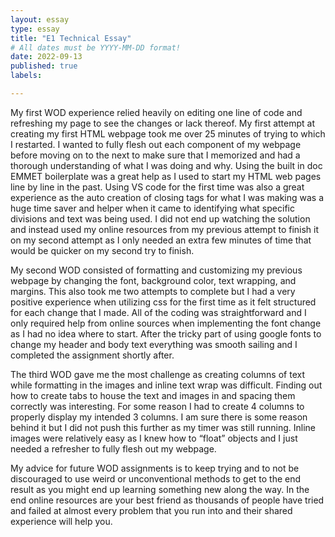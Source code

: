 ```yaml
---
layout: essay
type: essay
title: "E1 Technical Essay"
# All dates must be YYYY-MM-DD format!
date: 2022-09-13
published: true
labels:

---
```


My first WOD experience relied heavily on editing one line of code and refreshing my page to see the changes or lack thereof. My first attempt at creating my first HTML webpage took me over 25 minutes of trying to which I restarted. I wanted to fully flesh out each component of my webpage before moving on to the next to make sure that I memorized and had a thorough understanding of what I was doing and why. Using the built in doc EMMET boilerplate was a great help as I used to start my HTML web pages line by line in the past. Using VS code for the first time was also a great experience as the auto creation of closing tags for what I was making was a huge time saver and helper when it came to identifying what specific divisions and text was being used. I did not end up watching the solution and instead used my online resources from my previous attempt to finish it on my second attempt as I only needed an extra few minutes of time that would be quicker on my second try to finish.

My second WOD consisted of formatting and customizing my previous webpage by changing the font, background color, text wrapping, and margins. This also took me two attempts to complete but I had a very positive experience when utilizing css for the first time as it felt structured for each change that I made. All of the coding was straightforward and I only required help from online sources when implementing the font change as I had no idea where to start. After the tricky part of using google fonts to change my header and body text everything was smooth sailing and I completed the assignment shortly after.

The third WOD gave me the most challenge as creating columns of text while formatting in the images and inline text wrap was difficult. Finding out how to create tabs to house the text and images in and spacing them correctly was interesting. For some reason I had to create 4 columns to properly display my intended 3 columns. I am sure there is some reason behind it but I did not push this further as my timer was still running. Inline images were relatively easy as I knew how to “float” objects and I just needed a refresher to fully flesh out my webpage. 

My advice for future WOD assignments is to keep trying and to not be discouraged to use weird or unconventional methods to get to the end result as you might end up learning something new along the way. In the end online resources are your best friend as thousands of people have tried and failed at almost every problem that you run into and their shared experience will help you. 
